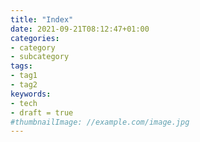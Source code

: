 ```yaml
---
title: "Index"
date: 2021-09-21T08:12:47+01:00
categories:
- category
- subcategory
tags:
- tag1
- tag2
keywords:
- tech
- draft = true
#thumbnailImage: //example.com/image.jpg
---
```


<!--more-->
